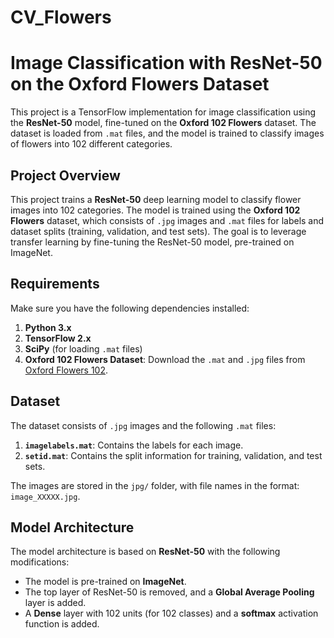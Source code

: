 # CV_Flowers
# Image Classification with ResNet-50 on the Oxford Flowers Dataset

This project is a TensorFlow implementation for image classification using the **ResNet-50** model, fine-tuned on the **Oxford 102 Flowers** dataset. The dataset is loaded from `.mat` files, and the model is trained to classify images of flowers into 102 different categories.

## Project Overview

This project trains a **ResNet-50** deep learning model to classify flower images into 102 categories. The model is trained using the **Oxford 102 Flowers** dataset, which consists of `.jpg` images and `.mat` files for labels and dataset splits (training, validation, and test sets). The goal is to leverage transfer learning by fine-tuning the ResNet-50 model, pre-trained on ImageNet.

## Requirements

Make sure you have the following dependencies installed:

1. **Python 3.x**
2. **TensorFlow 2.x**
3. **SciPy** (for loading `.mat` files)
4. **Oxford 102 Flowers Dataset**: Download the `.mat` and `.jpg` files from [Oxford Flowers 102](https://www.robots.ox.ac.uk/~vgg/data/flowers/102/).

## Dataset

The dataset consists of `.jpg` images and the following `.mat` files:

1. **`imagelabels.mat`**: Contains the labels for each image.
2. **`setid.mat`**: Contains the split information for training, validation, and test sets.

The images are stored in the `jpg/` folder, with file names in the format: `image_XXXXX.jpg`.

## Model Architecture

The model architecture is based on **ResNet-50** with the following modifications:

- The model is pre-trained on **ImageNet**.
- The top layer of ResNet-50 is removed, and a **Global Average Pooling** layer is added.
- A **Dense** layer with 102 units (for 102 classes) and a **softmax** activation function is added.


